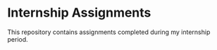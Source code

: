 # Internship Assignments

This repository contains assignments completed during my internship period.
